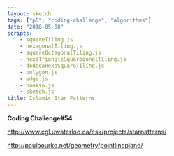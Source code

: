 ```yaml
---
layout: sketch
tags: ["p5", "coding-challenge", "algorithms"]
date: "2018-05-08"
scripts: 
    - squareTiling.js
    - hexagonalTiling.js
    - squareOctagonalTiling.js
    - hexaTriangleSquaregonalTiling.js
    - dodecaHexaSquareTiling.js
    - polygon.js
    - edge.js
    - hankin.js
    - sketch.js
title: Islamic Star Patterns
---
```


**Coding Challenge#54**

<http://www.cgl.uwaterloo.ca/csk/projects/starpatterns/>   

<http://paulbourke.net/geometry/pointlineplane/>   

